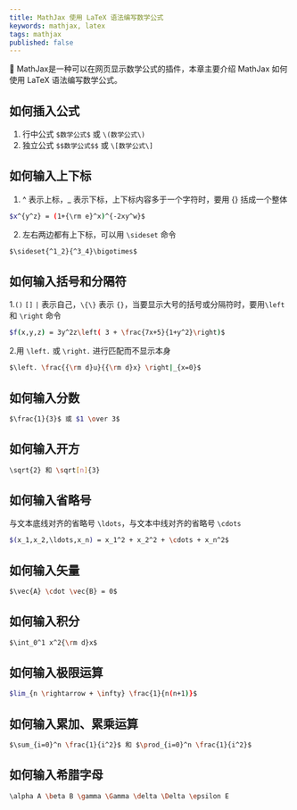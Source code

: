 ```yaml
---
title: MathJax 使用 LaTeX 语法编写数学公式
keywords: mathjax, latex
tags: mathjax
published: false
---
```


:wolf: MathJax是一种可以在网页显示数学公式的插件，本章主要介绍 MathJax 如何使用 LaTeX 语法编写数学公式。
<!--more-->


## 如何插入公式
1. 行中公式
    `$数学公式$` 或 `\(数学公式\)`
2. 独立公式
    `$$数学公式$$` 或 `\[数学公式\]`


## 如何输入上下标
1. ^ 表示上标，_ 表示下标，上下标内容多于一个字符时，要用 {} 括成一个整体

```bash
$x^{y^z} = (1+{\rm e}^x)^{-2xy^w}$
```
2. 左右两边都有上下标，可以用 `\sideset` 命令

```bash
$\sideset{^1_2}{^3_4}\bigotimes$
```

## 如何输入括号和分隔符
1.`()` `[]` `|` 表示自己，`\{\}` 表示 `{}`，当要显示大号的括号或分隔符时，要用`\left` 和 `\right` 命令

```bash
$f(x,y,z) = 3y^2z\left( 3 + \frac{7x+5}{1+y^2}\right)$
```

2.用 `\left.` 或 `\right.` 进行匹配而不显示本身

```bash
$\left. \frac{{\rm d}u}{{\rm d}x} \right|_{x=0}$
```

## 如何输入分数

```bash
$\frac{1}{3}$ 或 $1 \over 3$
```

## 如何输入开方

```bash
\sqrt{2} 和 \sqrt[n]{3}
```

## 如何输入省略号
与文本底线对齐的省略号 `\ldots`，与文本中线对齐的省略号 `\cdots`

```bash
$(x_1,x_2,\ldots,x_n) = x_1^2 + x_2^2 + \cdots + x_n^2$
```

## 如何输入矢量

```bash
$\vec{A} \cdot \vec{B} = 0$
```

## 如何输入积分

```bash
$\int_0^1 x^2{\rm d}x$
```

## 如何输入极限运算

```bash
$lim_{n \rightarrow + \infty} \frac{1}{n(n+1)}$
```

## 如何输入累加、累乘运算

```bash
$\sum_{i=0}^n \frac{1}{i^2}$ 和 $\prod_{i=0}^n \frac{1}{i^2}$
```

## 如何输入希腊字母

```bash
\alpha A \beta B \gamma \Gamma \delta \Delta \epsilon E
```
